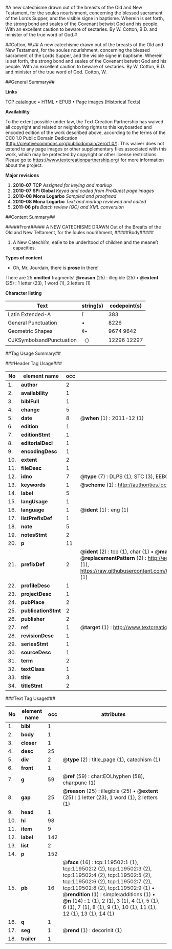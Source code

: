 #A new catechisme drawn out of the breasts of the Old and New Testament, for the soules nourishment, concerning the blessed sacrament of the Lords Supper, and the visible signe in baptisme. Wherein is set forth, the strong bond and seales of the Covenant betwixt God and his people. With an excellent caution to beware of sectaries. By W. Cotton, B.D. and minister of the true word of God.#

##Cotton, W.##
A new catechisme drawn out of the breasts of the Old and New Testament, for the soules nourishment, concerning the blessed sacrament of the Lords Supper, and the visible signe in baptisme. Wherein is set forth, the strong bond and seales of the Covenant betwixt God and his people. With an excellent caution to beware of sectaries. By W. Cotton, B.D. and minister of the true word of God.
Cotton, W.

##General Summary##

**Links**

[TCP catalogue](http://www.ota.ox.ac.uk/tcp/)  • 
[HTML](http://tei.it.ox.ac.uk/tcp/Texts-HTML/free/A80/A80664.html)  • 
[EPUB](http://tei.it.ox.ac.uk/tcp/Texts-EPUB/free/A80/A80664.epub) • 
[Page images (Historical Texts)](https://historicaltexts.jisc.ac.uk/eebo-99867200e)

**Availability**

To the extent possible under law, the Text Creation Partnership has waived all copyright and related or neighboring rights to this keyboarded and encoded edition of the work described above, according to the terms of the CC0 1.0 Public Domain Dedication (http://creativecommons.org/publicdomain/zero/1.0/). This waiver does not extend to any page images or other supplementary files associated with this work, which may be protected by copyright or other license restrictions. Please go to https://www.textcreationpartnership.org/ for more information about the project.

**Major revisions**

1. __2010-07__ __TCP__ *Assigned for keying and markup*
1. __2010-07__ __SPi Global__ *Keyed and coded from ProQuest page images*
1. __2010-08__ __Mona Logarbo__ *Sampled and proofread*
1. __2010-08__ __Mona Logarbo__ *Text and markup reviewed and edited*
1. __2011-06__ __pfs__ *Batch review (QC) and XML conversion*

##Content Summary##

#####Front#####
A NEW CATECHISME DRAWN Out of the Breaſts of the Old and New Teſtament, for the ſoules nouriſhment, 
#####Body#####

1. A New Catechiſm, eaſie to be underſtood of children and the meaneſt capacities.

**Types of content**

  * Oh, Mr. Jourdain, there is **prose** in there!

There are 25 **omitted** fragments! 
 @__reason__ (25) : illegible (25)  •  @__extent__ (25) : 1 letter (23), 1 word (1), 2 letters (1)

**Character listing**


|Text|string(s)|codepoint(s)|
|---|---|---|
|Latin Extended-A|ſ|383|
|General Punctuation|•|8226|
|Geometric Shapes|◊▪|9674 9642|
|CJKSymbolsandPunctuation|〈〉|12296 12297|

##Tag Usage Summary##

###Header Tag Usage###

|No|element name|occ|attributes|
|---|---|---|---|
|1.|__author__|2||
|2.|__availability__|1||
|3.|__biblFull__|1||
|4.|__change__|5||
|5.|__date__|8| @__when__ (1) : 2011-12 (1)|
|6.|__edition__|1||
|7.|__editionStmt__|1||
|8.|__editorialDecl__|1||
|9.|__encodingDesc__|1||
|10.|__extent__|2||
|11.|__fileDesc__|1||
|12.|__idno__|7| @__type__ (7) : DLPS (1), STC (3), EEBO-CITATION (1), PROQUEST (1), VID (1)|
|13.|__keywords__|1| @__scheme__ (1) : http://authorities.loc.gov/ (1)|
|14.|__label__|5||
|15.|__langUsage__|1||
|16.|__language__|1| @__ident__ (1) : eng (1)|
|17.|__listPrefixDef__|1||
|18.|__note__|5||
|19.|__notesStmt__|2||
|20.|__p__|11||
|21.|__prefixDef__|2| @__ident__ (2) : tcp (1), char (1)  •  @__matchPattern__ (2) : ([0-9\-]+):([0-9IVX]+) (1), (.+) (1)  •  @__replacementPattern__ (2) : http://eebo.chadwyck.com/downloadtiff?vid=$1&page=$2 (1), https://raw.githubusercontent.com/textcreationpartnership/Texts/master/tcpchars.xml#$1 (1)|
|22.|__profileDesc__|1||
|23.|__projectDesc__|1||
|24.|__pubPlace__|2||
|25.|__publicationStmt__|2||
|26.|__publisher__|2||
|27.|__ref__|1| @__target__ (1) : http://www.textcreationpartnership.org/docs/. (1)|
|28.|__revisionDesc__|1||
|29.|__seriesStmt__|1||
|30.|__sourceDesc__|1||
|31.|__term__|2||
|32.|__textClass__|1||
|33.|__title__|3||
|34.|__titleStmt__|2||


###Text Tag Usage###

|No|element name|occ|attributes|
|---|---|---|---|
|1.|__bibl__|1||
|2.|__body__|1||
|3.|__closer__|1||
|4.|__desc__|25||
|5.|__div__|2| @__type__ (2) : title_page (1), catechism (1)|
|6.|__front__|1||
|7.|__g__|59| @__ref__ (59) : char:EOLhyphen (58), char:punc (1)|
|8.|__gap__|25| @__reason__ (25) : illegible (25)  •  @__extent__ (25) : 1 letter (23), 1 word (1), 2 letters (1)|
|9.|__head__|1||
|10.|__hi__|98||
|11.|__item__|9||
|12.|__label__|142||
|13.|__list__|2||
|14.|__p__|152||
|15.|__pb__|16| @__facs__ (16) : tcp:119502:1 (1), tcp:119502:2 (2), tcp:119502:3 (2), tcp:119502:4 (2), tcp:119502:5 (2), tcp:119502:6 (2), tcp:119502:7 (2), tcp:119502:8 (2), tcp:119502:9 (1)  •  @__rendition__ (1) : simple:additions (1)  •  @__n__ (14) : 1 (1), 2 (1), 3 (1), 4 (1), 5 (1), 6 (1), 7 (1), 8 (1), 9 (1), 10 (1), 11 (1), 12 (1), 13 (1), 14 (1)|
|16.|__q__|1||
|17.|__seg__|1| @__rend__ (1) : decorInit (1)|
|18.|__trailer__|1||
